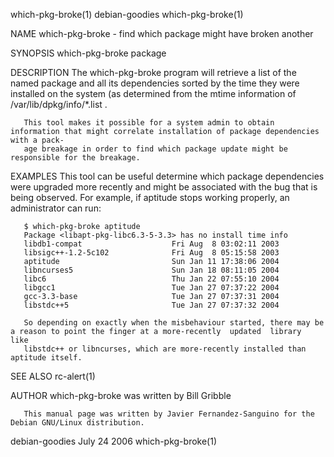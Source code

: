 which-pkg-broke(1)                                                debian-goodies                                                which-pkg-broke(1)

NAME
       which-pkg-broke - find which package might have broken another

SYNOPSIS
       which-pkg-broke package

DESCRIPTION
       The  which-pkg-broke  program  will retrieve a list of the named package and all its dependencies sorted by the time they were installed on
       the system (as determined from the mtime information of /var/lib/dpkg/info/*.list .

       This tool makes it possible for a system admin to obtain information that might correlate installation of package dependencies with a pack‐
       age breakage in order to find which package update might be responsible for the breakage.

EXAMPLES
       This tool can be useful determine which package dependencies were upgraded more recently and might be associated with the bug that is being
       observed.  For example, if aptitude stops working properly, an administrator can run:

       $ which-pkg-broke aptitude
       Package <libapt-pkg-libc6.3-5-3.3> has no install time info
       libdb1-compat                    Fri Aug  8 03:02:11 2003
       libsigc++-1.2-5c102              Fri Aug  8 05:15:58 2003
       aptitude                         Sun Jan 11 17:38:06 2004
       libncurses5                      Sun Jan 18 08:11:05 2004
       libc6                            Thu Jan 22 07:55:10 2004
       libgcc1                          Tue Jan 27 07:37:22 2004
       gcc-3.3-base                     Tue Jan 27 07:37:31 2004
       libstdc++5                       Tue Jan 27 07:37:32 2004

       So depending on exactly when the misbehaviour started, there may be a reason to point the finger at a more-recently  updated  library  like
       libstdc++ or libncurses, which are more-recently installed than aptitude itself.

SEE ALSO
       rc-alert(1)

AUTHOR
       which-pkg-broke was written by Bill Gribble <grib AT billgribble.com>

       This manual page was written by Javier Fernandez-Sanguino for the Debian GNU/Linux distribution.

debian-goodies                                                     July 24 2006                                                 which-pkg-broke(1)
